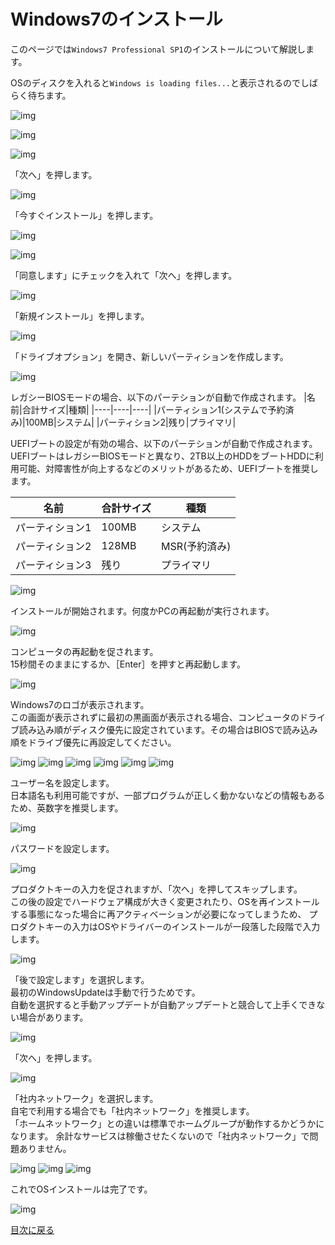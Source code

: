 # Windows7のインストール

このページでは`Windows7 Professional SP1`のインストールについて解説します。

OSのディスクを入れると`Windows is loading files...`と表示されるのでしばらく待ちます。

![img](img/win7_001.png "img")

![img](img/win7_002.png "img")

![img](img/win7_003.png "img")

「次へ」を押します。

![img](img/win7_005.png "img")

「今すぐインストール」を押します。

![img](img/win7_006.png "img")

![img](img/win7_007.png "img")

「同意します」にチェックを入れて「次へ」を押します。

![img](img/win7_008.png "img")

「新規インストール」を押します。

![img](img/win7_010.png "img")

「ドライブオプション」を開き、新しいパーティションを作成します。 

![img](img/win7_011.png "img")

レガシーBIOSモードの場合、以下のパーテションが自動で作成されます。
|名前|合計サイズ|種類|
|----|----|----|
|パーティション1(システムで予約済み)|100MB|システム|
|パーティション2|残り|プライマリ|

UEFIブートの設定が有効の場合、以下のパーテションが自動で作成されます。  
UEFIブートはレガシーBIOSモードと異なり、2TB以上のHDDをブートHDDに利用可能、対障害性が向上するなどのメリットがあるため、UEFIブートを推奨します。

|名前|合計サイズ|種類|
|----|----|----|
|パーティション1|100MB|システム|
|パーティション2|128MB|MSR(予約済み)|
|パーティション3|残り|プライマリ|

![img](img/win7_012.png "img")

インストールが開始されます。何度かPCの再起動が実行されます。

![img](img/win7_013.png "img")

コンピュータの再起動を促されます。  
15秒間そのままにするか、［Enter］を押すと再起動します。 

![img](img/win7_014.png "img")

Windows7のロゴが表示されます。  
この画面が表示されずに最初の黒画面が表示される場合、コンピュータのドライブ読み込み順がディスク優先に設定されています。その場合はBIOSで読み込み順をドライブ優先に再設定してください。

![img](img/win7_016.png "img")
![img](img/win7_017.png "img")
![img](img/win7_018.png "img")
![img](img/win7_019.png "img")
![img](img/win7_020.png "img")
![img](img/win7_021.png "img")

ユーザー名を設定します。  
日本語名も利用可能ですが、一部プログラムが正しく動かないなどの情報もあるため、英数字を推奨します。

![img](img/win7_023.png "img")

パスワードを設定します。

![img](img/win7_024.png "img")

プロダクトキーの入力を促されますが、「次へ」を押してスキップします。  
この後の設定でハードウェア構成が大きく変更されたり、OSを再インストールする事態になった場合に再アクティベーションが必要になってしまうため、
プロダクトキーの入力はOSやドライバーのインストールが一段落した段階で入力します。

![img](img/win7_025.png "img")

「後で設定します」を選択します。  
 最初のWindowsUpdateは手動で行うためです。  
 自動を選択すると手動アップデートが自動アップデートと競合して上手くできない場合があります。

![img](img/win7_026.png "img")

「次へ」を押します。

![img](img/win7_027.png "img")

「社内ネットワーク」を選択します。  
自宅で利用する場合でも「社内ネットワーク」を推奨します。  
「ホームネットワーク」との違いは標準でホームグループが動作するかどうかになります。
余計なサービスは稼働させたくないので「社内ネットワーク」で問題ありません。

![img](img/win7_028.png "img")
![img](img/win7_031.png "img")
![img](img/win7_032.png "img")

これでOSインストールは完了です。  

![img](img/win7_033.png "img")

[目次に戻る](../index.md)
